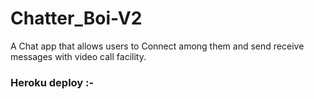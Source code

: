 # Chatter_Boi-V2
A Chat app that allows users to Connect among them and send receive messages with video call facility.

### Heroku deploy :-

